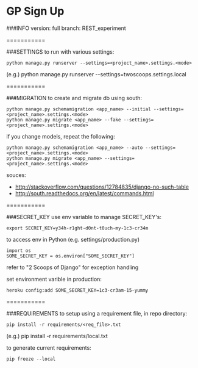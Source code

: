 GP Sign Up
===========

###INFO
version: full
branch: REST_experiment

===========

###SETTINGS
to run with various settings:
```
python manage.py runserver --settings=<project_name>.settings.<mode>
```
(e.g.) python manage.py runserver --settings=twoscoops.settings.local

===========

###MIGRATION
to create and migrate db using south:
```
python manage.py schemamigration <app_name> --initial --settings=<project_name>.settings.<mode>
python manage.py migrate <app_name> --fake --settings=<project_name>.settings.<mode>
```

if you change models, repeat the following:
```
python manage.py schemamigration <app_name> --auto --settings=<project_name>.settings.<mode>
python manage.py migrate <app_name> --settings=<project_name>.settings.<mode>
```

souces:
* http://stackoverflow.com/questions/12784835/django-no-such-table
* http://south.readthedocs.org/en/latest/commands.html

===========

###SECRET_KEY
use env variable to manage SECRET_KEY's:
```
export SECRET_KEY=y34h-r1ght-d0nt-t0uch-my-1c3-cr34m
```

to access env in Python (e.g. settings/production.py)
```
import os
SOME_SECRET_KEY = os.environ["SOME_SECRET_KEY"]
```

refer to "2 Scoops of Django" for exception handling

set environment varible in production:
```
heroku config:add SOME_SECRET_KEY=1c3-cr3am-15-yummy
```

===========

###REQUIREMENTS
to setup using a requirement file, in repo directory:
```
pip install -r requirements/<req_file>.txt
```
(e.g.) pip install -r requirements/local.txt

to generate current requirements:
```
pip freeze --local
```